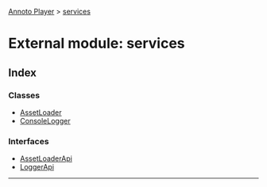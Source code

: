 [Annoto Player](../README.md) > [services](../modules/services.md)

# External module: services

## Index

### Classes

* [AssetLoader](../classes/services.assetloader.md)
* [ConsoleLogger](../classes/services.consolelogger.md)

### Interfaces

* [AssetLoaderApi](../interfaces/services.assetloaderapi.md)
* [LoggerApi](../interfaces/services.loggerapi.md)

---

